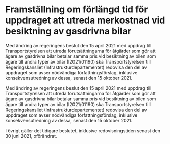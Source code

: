 # Framställning om förlängd tid för uppdraget att utreda merkostnad vid besiktning av gasdrivna bilar

Med ändring av regeringens beslut den 15 april 2021 med uppdrag till Transportstyrelsen att utreda förutsättningarna för åtgärder som gör att ägare av gasdrivna bilar betalar samma pris vid besiktning av bilen som ägare till andra typer av bilar (I2021/01190) ska Transportstyrelsen till Regeringskansliet (Infrastrukturdepartementet) redovisa den del av uppdraget som avser nödvändiga författningsförslag, inklusive konsekvensutredning av dessa, senast den 15 oktober 2021.

Med ändring av regeringens beslut den 15 april 2021 med uppdrag till Transportstyrelsen att utreda förutsättningarna för åtgärder som gör att ägare av gasdrivna bilar betalar samma pris vid besiktning av bilen som ägare till andra typer av bilar (I2021/01190) ska Transportstyrelsen till Regeringskansliet (Infrastrukturdepartementet) redovisa den del av uppdraget som avser nödvändiga författningsförslag, inklusive konsekvensutredning av dessa, senast den 15 oktober 2021.

I övrigt gäller det tidigare beslutet, inklusive redovisningstiden senast den 30 juni 2021, oförändrat.
